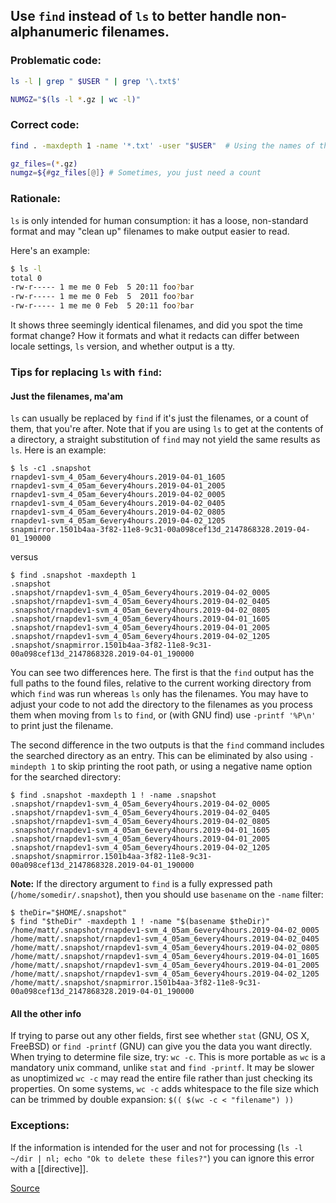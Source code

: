 ## Use `find` instead of `ls` to better handle non-alphanumeric filenames.

### Problematic code:

```sh
ls -l | grep " $USER " | grep '\.txt$'
```
```sh
NUMGZ="$(ls -l *.gz | wc -l)"
```

### Correct code:

```sh
find . -maxdepth 1 -name '*.txt' -user "$USER"  # Using the names of the files
```
```sh
gz_files=(*.gz)
numgz=${#gz_files[@]} # Sometimes, you just need a count
````
### Rationale:

`ls` is only intended for human consumption: it has a loose, non-standard format and may "clean up" filenames to make output easier to read.

Here's an example:

```sh
$ ls -l
total 0
-rw-r----- 1 me me 0 Feb  5 20:11 foo?bar
-rw-r----- 1 me me 0 Feb  5  2011 foo?bar
-rw-r----- 1 me me 0 Feb  5 20:11 foo?bar
```

It shows three seemingly identical filenames, and did you spot the time format change? How it formats and what it redacts can differ between locale settings, `ls` version, and whether output is a tty.

### Tips for replacing `ls` with `find`:

#### Just the filenames, ma'am

`ls` can usually be replaced by `find` if it's just the filenames, or a count of them, that you're after. Note that if you are using `ls` to get at the contents of a directory, a straight substitution of `find` may not yield the same results as `ls`. Here is an example:

```
$ ls -c1 .snapshot
rnapdev1-svm_4_05am_6every4hours.2019-04-01_1605
rnapdev1-svm_4_05am_6every4hours.2019-04-01_2005
rnapdev1-svm_4_05am_6every4hours.2019-04-02_0005
rnapdev1-svm_4_05am_6every4hours.2019-04-02_0405
rnapdev1-svm_4_05am_6every4hours.2019-04-02_0805
rnapdev1-svm_4_05am_6every4hours.2019-04-02_1205
snapmirror.1501b4aa-3f82-11e8-9c31-00a098cef13d_2147868328.2019-04-01_190000
```
versus
```
$ find .snapshot -maxdepth 1
.snapshot
.snapshot/rnapdev1-svm_4_05am_6every4hours.2019-04-02_0005
.snapshot/rnapdev1-svm_4_05am_6every4hours.2019-04-02_0405
.snapshot/rnapdev1-svm_4_05am_6every4hours.2019-04-02_0805
.snapshot/rnapdev1-svm_4_05am_6every4hours.2019-04-01_1605
.snapshot/rnapdev1-svm_4_05am_6every4hours.2019-04-01_2005
.snapshot/rnapdev1-svm_4_05am_6every4hours.2019-04-02_1205
.snapshot/snapmirror.1501b4aa-3f82-11e8-9c31-00a098cef13d_2147868328.2019-04-01_190000
```
You can see two differences here. The first is that the `find` output has the full paths to the found files, relative to the current working directory from which `find` was run whereas `ls` only has the filenames. You may have to adjust your code to not add the directory to the filenames as you process them when moving from `ls` to `find`, or (with GNU find) use `-printf '%P\n'` to print just the filename.

The second difference in the two outputs is that the `find` command includes the searched directory as an entry. This can be eliminated by also using `-mindepth 1` to skip printing the root path, or using a negative name option for the searched directory:
```
$ find .snapshot -maxdepth 1 ! -name .snapshot
.snapshot/rnapdev1-svm_4_05am_6every4hours.2019-04-02_0005
.snapshot/rnapdev1-svm_4_05am_6every4hours.2019-04-02_0405
.snapshot/rnapdev1-svm_4_05am_6every4hours.2019-04-02_0805
.snapshot/rnapdev1-svm_4_05am_6every4hours.2019-04-01_1605
.snapshot/rnapdev1-svm_4_05am_6every4hours.2019-04-01_2005
.snapshot/rnapdev1-svm_4_05am_6every4hours.2019-04-02_1205
.snapshot/snapmirror.1501b4aa-3f82-11e8-9c31-00a098cef13d_2147868328.2019-04-01_190000
```

**Note:** If the directory argument to `find` is a fully expressed path (`/home/somedir/.snapshot`), then you should use `basename` on the `-name` filter:

```
$ theDir="$HOME/.snapshot"
$ find "$theDir" -maxdepth 1 ! -name "$(basename $theDir)"
/home/matt/.snapshot/rnapdev1-svm_4_05am_6every4hours.2019-04-02_0005
/home/matt/.snapshot/rnapdev1-svm_4_05am_6every4hours.2019-04-02_0405
/home/matt/.snapshot/rnapdev1-svm_4_05am_6every4hours.2019-04-02_0805
/home/matt/.snapshot/rnapdev1-svm_4_05am_6every4hours.2019-04-01_1605
/home/matt/.snapshot/rnapdev1-svm_4_05am_6every4hours.2019-04-01_2005
/home/matt/.snapshot/rnapdev1-svm_4_05am_6every4hours.2019-04-02_1205
/home/matt/.snapshot/snapmirror.1501b4aa-3f82-11e8-9c31-00a098cef13d_2147868328.2019-04-01_190000
```

#### All the other info

If trying to parse out any other fields, first see whether `stat` (GNU, OS X, FreeBSD) or `find -printf` (GNU) can give you the data you want directly. When trying to determine file size, try: `wc -c`. This is more portable as `wc` is a mandatory unix command, unlike `stat` and `find -printf`. It may be slower as unoptimized `wc -c` may read the entire file rather than just checking its properties. On some systems, `wc -c` adds whitespace to the file size which can be trimmed by double expansion: `$(( $(wc -c < "filename") )) `

### Exceptions:

If the information is intended for the user and not for processing (`ls -l ~/dir | nl; echo "Ok to delete these files?"`) you can ignore this error with a [[directive]].

[Source](https://github.com/koalaman/shellcheck/wiki/SC2012)

